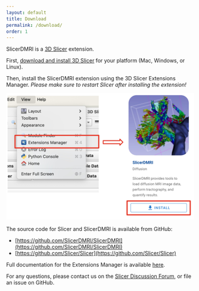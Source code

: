 ```yaml
---
layout: default
title: Download
permalink: /download/
order: 1
---
```


SlicerDMRI is a [3D Slicer](https://www.slicer.org/) extension.

First, [download and install 3D Slicer](https://download.slicer.org/) for your platform (Mac, Windows, or Linux).

Then, install the SlicerDMRI extension using the 3D Slicer Extensions Manager. *Please make sure to restart Slicer after installing the extension!* 

![Install process: click "View" menu, open the "Extensions Manager". Then select the "Diffusion" category and click "Install" for the SlicerDMRI entry](../images/SlicerDMRIInstall.jpg)


The source code for Slicer and SlicerDMRI is available from GitHub:

  - [https://github.com/SlicerDMRI/SlicerDMRI](https://github.com/SlicerDMRI/SlicerDMRI)
  - [https://github.com/Slicer/Slicer](https://github.com/Slicer/Slicer)

Full documentation for the Extensions Manager is available [here](https://slicer.readthedocs.io/en/latest/user_guide/extensions_manager.html).


For any questions, please contact us on the [Slicer Discussion Forum](https://discourse.slicer.org/c/community/slicerdmri), or file an issue on GitHub.
